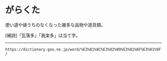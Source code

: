 # がらくた

使い道や値うちのなくなった雑多な品物や道具類。

\[補説\]「瓦落多」「我楽多」は当て字。

---
`https://dictionary.goo.ne.jp/word/%E3%81%8C%E3%82%89%E3%81%8F%E3%81%9F/`
